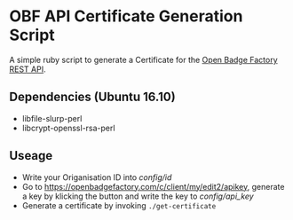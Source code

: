 # OBF API Certificate Generation Script

A simple ruby script to generate a Certificate for the [Open Badge Factory REST API](https://openbadgefactory.com/developers/#open-badge-factory-rest-api).

## Dependencies (Ubuntu 16.10)

* libfile-slurp-perl
* libcrypt-openssl-rsa-perl


## Useage

* Write your Origanisation ID into *config/id*
* Go to https://openbadgefactory.com/c/client/my/edit2/apikey, generate a key by klicking the button and write the key to *config/api_key*
* Generate a certificate by invoking `./get-certificate`
